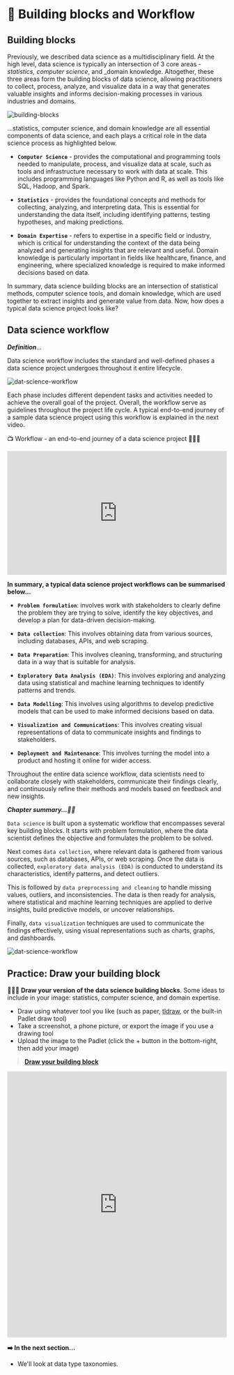 # 🛃 Building blocks and Workflow

## Building blocks
Previously, we described data science as a multidisciplinary field. At the high level, data science is typically an intersection of 3 core areas - _statistics, computer science_, and _domain knowledge. Altogether, these three areas form the building blocks of data science, allowing practitioners to collect, process, analyze, and visualize data in a way that generates valuable insights and informs decision-making processes in various industries and domains.

![building-blocks](./intro-to-data/building_blocks.png)

...statistics, computer science, and domain knowledge are all essential components of data science, and each plays a critical role in the data science process as highlighted below.

<aside>

- **`Computer Science`** - provides the computational and programming tools needed to manipulate, process, and visualize data at scale, such as tools and infrastructure necessary to work with data at scale. This includes programming languages like Python and R, as well as tools like SQL, Hadoop, and Spark.

- **`Statistics`** - provides the foundational concepts and methods for collecting, analyzing, and interpreting data. This is essential for understanding the data itself, including identifying patterns, testing hypotheses, and making predictions. 

- **`Domain Expertise`** - refers to expertise in a specific field or industry, which is critical for understanding the context of the data being analyzed and generating insights that are relevant and useful.  Domain knowledge is particularly important in fields like healthcare, finance, and engineering, where specialized knowledge is required to make informed decisions based on data.
</aside>

In summary, data science building blocks are an intersection of statistical methods, computer science tools, and domain knowledge, which are used together to extract insights and generate value from data. Now, how does a typical data science project looks like?


## Data science workflow

<aside>

_**Definition**_...

Data science workflow includes the standard and well-defined phases a data science project undergoes throughout it entire lifecycle. 

</aside>


![dat-science-workflow](./intro-to-data/data-workflow.png)


Each phase includes different dependent tasks and activities needed to achieve the overall goal of the project. Overall, the workflow serve as guidelines throughout the project life cycle. A typical end-to-end journey of a sample data science project using this workflow is explained in the next video. 

<aside>

📺 Workflow - an end-to-end journey of a data science project 👨🏾‍💻

</aside>

<div style="position: relative; padding-bottom: 56.25%; height: 0;"><iframe src="https://www.youtube.com/embed/X3paOmcrTjQ?start=10" title="Sample Data Science Project" frameborder="0" allow="accelerometer; autoplay; clipboard-write; encrypted-media; gyroscope; picture-in-picture" allowfullscreen style="position: absolute; top: 0; left: 0; width: 100%; height: 100%;"></iframe></div>

<aside>

**In summary, a typical data science project workflows can be summarised below...**

- **`Problem formulation`**: involves work with stakeholders to clearly define the problem they are trying to solve, identify the key objectives, and develop a plan for data-driven decision-making.

- **`Data collection`**: This involves obtaining data from various sources, including databases, APIs, and web scraping.

- **`Data Preparation`**: This involves cleaning, transforming, and structuring data in a way that is suitable for analysis.

- **`Exploratory Data Analysis (EDA)`**: This involves exploring and analyzing data using statistical and machine learning techniques to identify patterns and trends.

- **`Data Modelling`**: This involves using algorithms to develop predictive models that can be used to make informed decisions based on data.

- **`Visualization and Communications`**: This involves creating visual representations of data to communicate insights and findings to stakeholders.

- **`Deployment and Maintenance`**: This involves turning the model into a product and hosting it online for wider access.
</aside>

Throughout the entire data science workflow, data scientists need to collaborate closely with stakeholders, communicate their findings clearly, and continuously refine their methods and models based on feedback and new insights.

<aside>

**_Chapter summary...✍🏾_**

`Data science` is built upon a systematic workflow that encompasses several key building blocks. It starts with problem formulation, where the data scientist defines the objective and formulates the problem to be solved. 

Next comes `data collection`, where relevant data is gathered from various sources, such as databases, APIs, or web scraping. Once the data is collected, `exploratory data analysis (EDA)` is conducted to understand its characteristics, identify patterns, and detect outliers. 

This is followed by `data preprocessing and cleaning` to handle missing values, outliers, and inconsistencies. The data is then ready for analysis, where statistical and machine learning techniques are applied to derive insights, build predictive models, or uncover relationships. 

Finally, `data visualization` techniques are used to communicate the findings effectively, using visual representations such as charts, graphs, and dashboards. 

![dat-science-workflow](./intro-to-data/workflow.png)

</aside>



## Practice: Draw your building block

👩🏾‍🎨 **Draw your version of the data science building blocks**.
Some ideas to include in your image: statistics, computer science, and domain expertise.

- Draw using whatever tool you like (such as paper, [tldraw](https://www.tldraw.com/), or the built-in Padlet draw tool)
- Take a screenshot, a phone picture, or export the image if you use a drawing tool
- Upload the image to the Padlet (click the + button in the bottom-right, then add your image)

> **[Draw your building block](https://padlet.com/curriculumpad/draw-the-building-blocks-b1yn0aft11t9n4ox)**

<div style="border:1px solid rgba(0,0,0,0.1);border-radius:2px;box-sizing:border-box;overflow:hidden;position:relative;width:100%;background:#F4F4F4"><iframe src="https://padlet.com/curriculumpad/draw-the-building-blocks-b1yn0aft11t9n4ox" frameborder="0" allow="camera;microphone;geolocation" style="width:100%;height:608px;display:block;padding:0;margin:0"></iframe></div>

<aside>

**➡️ In the next section...**
- We'll look at data type taxonomies.
</aside>
